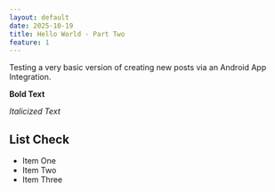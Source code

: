 ```yaml
---
layout: default
date: 2025-10-19
title: Hello World - Part Two
feature: 1
---
```


Testing a very basic version of creating new posts via an Android App Integration.

**Bold Text**

*Italicized Text*

## List Check
- Item One
- Item Two
- Item Three


